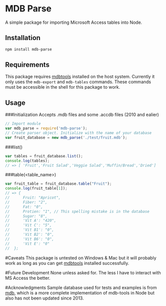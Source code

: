 # MDB Parse
A simple package for importing Microsoft Access tables into Node.

## Installation
```sh
npm install mdb-parse
```

## Requirements
This package requires [mdbtools](https://github.com/brianb/mdbtools) installed on the host system. 
Currently it only uses the `mdb-export` and `mdb-tables` commands. 
These commands must be accessible in the shell for this package to work.  

## Usage
###Initialization
Accepts .mdb files and some .accdb files (2010 and ealier)
```javascript
// Import module
var mdb_parse = require('mdb-parse');
// Create parser object. Initialize with the name of your database
var fruit_database = new mdb_parse('./test/fruit.mdb');
```
###list()
```javascript
var tables = fruit_database.list();
console.log(tables);
// => [ 'Fruit','Fruit Salad','Veggie Salad','Muffin/Bread','Dried'] 
```

###table(<table_name>)
```javascript
var fruit_table = fruit_database.table("Fruit");
console.log(fruit_table[1]);
// => {
//      Fruit: "Apricot",
//      Fiber: "2",
//      Fat: "0",
//      Protien: "1", // This spelling mistake is in the database
//      Sugar: "8",
//      'Vit A': "420",
//      'Vit C': "5",
//      'Vit B1': "0",
//      'Vit B2': "0",
//      'Vit B6': "0",
//      'Vit E': "0"
//  };
```
#Caveats
This package is untested on Windows & Mac but it will probably work as long as you can get 
[mdbtools](https://github.com/brianb/mdbtools) installed successfully.

#Future Development
None unless asked for. The less I have to interact with MS Access the better.

#Acknowledgments
Sample database used for tests and examples is from [mdb](https://github.com/maxogden/node-mdb), 
which is a more complete implementation of mdb-tools in Node but also has not been updated since 2013.
